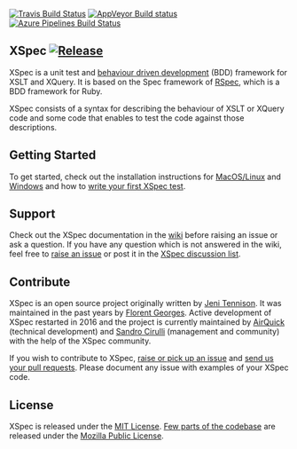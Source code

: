 [![Travis Build Status](https://api.travis-ci.org/xspec/xspec.svg?branch=master "Travis Build Status")](https://travis-ci.org/xspec/xspec)
[![AppVeyor Build status](https://ci.appveyor.com/api/projects/status/github/xspec/xspec?branch=master&svg=true "AppVeyor Build Status")](https://ci.appveyor.com/project/xspec/xspec/branch/master)
[![Azure Pipelines Build Status](https://dev.azure.com/xspec/xspec/_apis/build/status/xspec.xspec?branchName=azure_pipelines_test)](https://dev.azure.com/xspec/xspec/_build/latest?definitionId=1&branchName=azure_pipelines_test)

## XSpec [![Release](https://img.shields.io/github/release/xspec/xspec.svg)](https://github.com/xspec/xspec/releases/latest)

XSpec is a unit test and [behaviour driven development](http://en.wikipedia.org/wiki/Behavior_Driven_Development) (BDD) framework for XSLT and XQuery.  It is based on the Spec framework of [RSpec](http://rspec.info/), which is a BDD framework for Ruby.

XSpec consists of a syntax for describing the behaviour of XSLT or XQuery code and some code that enables to test the code against those descriptions.

## Getting Started

To get started, check out the installation instructions for [MacOS/Linux](https://github.com/xspec/xspec/wiki/Installation-on-Mac-and-Linux) and [Windows](https://github.com/xspec/xspec/wiki/Installation-on-Windows) and how to [write your first XSpec test](https://github.com/xspec/xspec/wiki/Getting-Started). 

## Support

Check out the XSpec documentation in the [wiki](https://github.com/xspec/xspec/wiki) before raising an issue or ask a question. If you have any question which is not answered in the wiki, feel free to [raise an issue](https://github.com/xspec/xspec/issues) or post it in the [XSpec discussion list](http://groups.google.com/group/xspec-users). 

## Contribute

XSpec is an open source project originally written by [Jeni Tennison](https://github.com/JeniT). It was maintained in the past years by [Florent Georges](https://github.com/fgeorges). Active development of XSpec restarted in 2016 and the project is currently maintained by [AirQuick](https://github.com/AirQuick) (technical development) and [Sandro Cirulli](https://github.com/cirulls) (management and community) with the help of the XSpec community. 

If you wish to contribute to XSpec, [raise or pick up an issue](https://github.com/xspec/xspec/issues) and [send us your pull requests](https://github.com/xspec/xspec/pulls). Please document any issue with examples of your XSpec code.  

## License

XSpec is released under the [MIT License](LICENSE). [Few parts of the codebase](https://github.com/xspec/xspec/blob/master/java/com/jenitennison/xslt/tests/XSLTCoverageTraceListener.java) are released under the [Mozilla Public License](http://www.mozilla.org/MPL/).  
